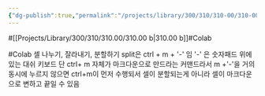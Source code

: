 ```yaml
---
{"dg-publish":true,"permalink":"/projects/library/300/310/310-00/310-00-b/","noteIcon":"0","created":"2024-02-13T19:07:25.722+09:00","updated":"2024-02-17T12:36:29.859+09:00"}
---
```





#[[Projects/Library/300/310/310.00/310.00 b\|310.00 b]]#Colab


#Colab
셀 나누기, 잘라내기, 분할하기 split은 ctrl + m + '-' 임
'-' 은 숫자패드 위에있는 대쉬 키보드
단 ctrl+ m 자체가 마크다운으로 만드라는 커맨드라서 m +'-'을 거의 동시에 누르지 않으면 ctrl+m이 먼저 수행되서 셀이 분할되는게 아니라 셀이 마크다운으로 변하고 끝일 수 있음